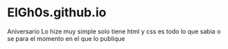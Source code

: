 # ElGh0s.github.io
Aniversario 
Lo hize muy simple solo tiene html y css es todo lo que sabia o se para el momento en el que lo publique
